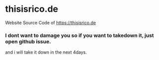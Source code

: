 # thisisrico.de
Website Source Code of https://thisisrico.de

### I dont want to damage you so if you want to takedown it, just open github issue.
and i will take it down in the next 4days.
